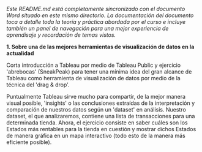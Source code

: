 _Este README.md está completamente sincronizado con el documento Word situado en este mismo directorio. La documentación del documento toca a detalle toda la teoría y práctica abordada por el curso e incluye también un panel de navegación para una mejor experiencia de aprendisaje y recordación de temas vistos._

**1.	Sobre una de las mejores herramientas de visualización de datos en la actualidad**

Corta introducción a Tableau por medio de Tableau Public y ejercicio 'abrebocas' (SneakPeak) para tener una mínima idea del gran alcance de Tableau como herramienta de visualización de datos por medio de la técnica del 'drag & drop'. 

Puntualmente Tableau sirve mucho para compartir, de la mejor manera visual posible, 'insights' o las conclusiones extraídas de la interpretación y comparación de nuestros datos según un 'dataset' en análisis. Nuestro dataset, el que analizaremos, contiene una lista de transacciones para una determinada tienda. Ahora, el ejercicio consiste en saber cuáles son los Estados más rentables para la tienda en cuestión y mostrar dichos Estados de manera gráfica en un mapa interactivo (todo esto de la manera más eficiente posible). 
